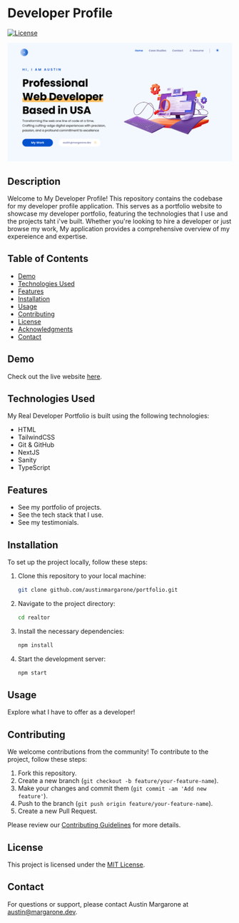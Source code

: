 # Developer Profile

[![License](https://img.shields.io/badge/license-MIT-blue.svg)](LICENSE)

![Preview Image](devpreview.png)


## Description

Welcome to My Developer Profile! This repository contains the codebase for my developer profile application. This serves as a portfolio website to showcase my developer portfolio, featuring the technologies that I use and the projects taht i've built. Whether you're looking to hire a developer or just browse my work, My application provides a comprehensive overview of my expereience and expertise.

## Table of Contents

- [Demo](#demo)
- [Technologies Used](#technologies-used)
- [Features](#features)
- [Installation](#installation)
- [Usage](#usage)
- [Contributing](#contributing)
- [License](#license)
- [Acknowledgments](#acknowledgments)
- [Contact](#contact)

## Demo

Check out the live website [here](https://austinmargarone.com/).

## Technologies Used

My Real Developer Portfolio is built using the following technologies:

- HTML
- TailwindCSS
- Git & GitHub
- NextJS
- Sanity
- TypeScript

## Features

- See my portfolio of projects.
- See the tech stack that I use.
- See my testimonials.

## Installation

To set up the project locally, follow these steps:

1. Clone this repository to your local machine:

   ```bash
   git clone github.com/austinmargarone/portfolio.git
   ```
2. Navigate to the project directory:

   ```bash
   cd realtor
   ```

3. Install the necessary dependencies:

   ```bash
   npm install
   ```

4. Start the development server:

   ```bash
   npm start
   ```

## Usage

Explore what I have to offer as a developer!

## Contributing

We welcome contributions from the community! To contribute to the project, follow these steps:

1. Fork this repository.
2. Create a new branch (`git checkout -b feature/your-feature-name`).
3. Make your changes and commit them (`git commit -am 'Add new feature'`).
4. Push to the branch (`git push origin feature/your-feature-name`).
5. Create a new Pull Request.

Please review our [Contributing Guidelines](CONTRIBUTING.md) for more details.

## License

This project is licensed under the [MIT License](LICENSE).


## Contact

For questions or support, please contact Austin Margarone at austin@margarone.dev.
